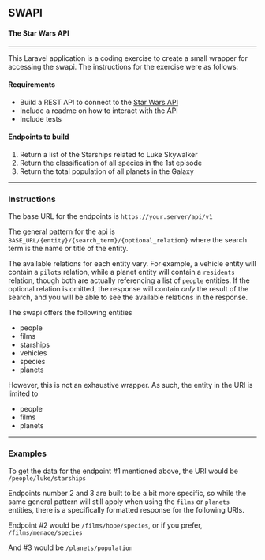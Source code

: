 ## SWAPI

#### The Star Wars API

---

This Laravel application is a coding exercise to create a small wrapper for accessing the swapi. The instructions for
the exercise were as follows:

#### Requirements

- Build a REST API to connect to the [Star Wars API](https://swapi.dev/documentation#intro)
- Include a readme on how to interact with the API
- Include tests

#### Endpoints to build

1. Return a list of the Starships related to Luke Skywalker
2. Return the classification of all species in the 1st episode
3. Return the total population of all planets in the Galaxy

---

### Instructions

The base URL for the endpoints is `https://your.server/api/v1`

The general pattern for the api is `BASE_URL/{entity}/{search_term}/{optional_relation}` where the search term is the
name or title of the entity.

The available relations for each entity vary. For example, a vehicle entity will contain a `pilots` relation,
while a planet entity will contain a `residents` relation, though both are actually referencing a list of `people`
entities. If the optional relation is omitted, the response will contain _only_ the result of the search, and you
will be able to see the available relations in the response.

The swapi offers the following entities

- people
- films
- starships
- vehicles
- species
- planets

However, this is not an exhaustive wrapper. As such, the entity in the URI is limited to

- people
- films
- planets

---

### Examples

To get the data for the endpoint #1 mentioned above, the URI would be `/people/luke/starships`

Endpoints number 2 and 3 are built to be a bit more specific, so while the same general pattern will still apply when
using the
`films` or `planets` entities, there is a specifically formatted response for the following URIs.

Endpoint #2 would be `/films/hope/species`, or if you prefer, `/films/menace/species`

And #3 would be `/planets/population`
